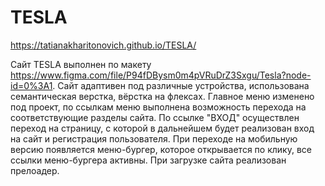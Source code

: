# TESLA

https://tatianakharitonovich.github.io/TESLA/

Сайт TESLA выполнен по макету https://www.figma.com/file/P94fDBysm0m4pVRuDrZ3Sxgu/Tesla?node-id=0%3A1.
Сайт адаптивен под различные устройства, использована семантическая верстка, вёрстка на флексах.
Главное меню изменено под проект, по ссылкам меню выполнена возможность перехода на соответствующие разделы сайта.
По ссылке "ВХОД" осуществлен переход на страницу, с которой в дальнейшем будет реализован вход на сайт и регистрация пользователя.
При переходе на мобильную версию появляется меню-бургер, которое открывается по клику, все ссылки меню-бургера активны.
При загрузке сайта реализован прелоадер.
